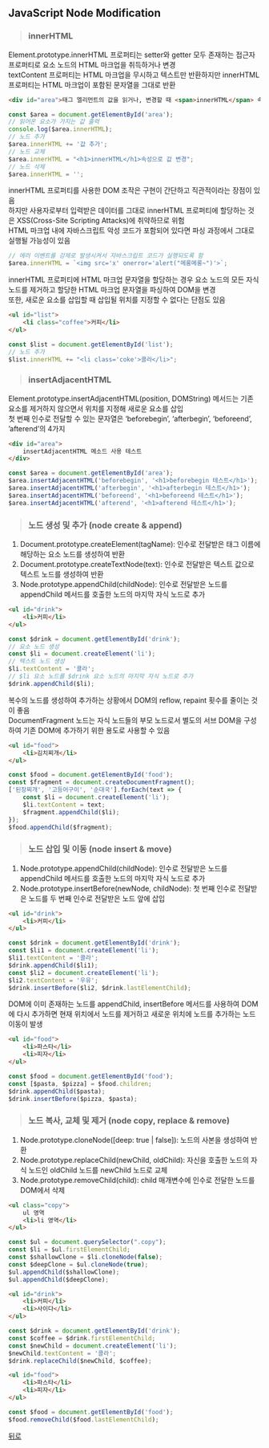 ## JavaScript Node Modification
> ### innerHTML
Element.prototype.innerHTML 프로퍼티는 setter와 getter 모두 존재하는 접근자 프로퍼티로 요소 노드의 HTML 마크업을 취득하거나 변경</br>
textContent 프로퍼티는 HTML 마크업을 무시하고 텍스트만 반환하지만 innerHTML 프로퍼티는 HTML 마크업이 포함된 문자열을 그대로 반환

```html
<div id="area">태그 엘리먼트의 값을 읽거나, 변경할 때 <span>innerHTML</span> 속성을 사용함</div>
```
```javascript
const $area = document.getElementById('area');
// 읽어온 요소가 가지는 값 출력
console.log($area.innerHTML);
// 노드 추가
$area.innerHTML += '값 추가';
// 노드 교체
$area.innerHTML = "<h1>innerHTML</h1>속성으로 값 변경";
// 노드 삭제
$area.innerHTML = '';
```

innerHTML 프로퍼티를 사용한 DOM 조작은 구현이 간단하고 직관적이라는 장점이 있음</br>
하지만 사용자로부터 입력받은 데이터를 그대로 innerHTML 프로퍼티에 할당하는 것은 XSS(Cross-Site Scripting Attacks)에 취약하므로 위험</br>
HTML 마크업 내에 자바스크립트 악성 코드가 포함되어 있다면 파싱 과정에서 그대로 실행될 가능성이 있음

```javascript
// 에러 이벤트를 강제로 발생시켜서 자바스크립트 코드가 실행되도록 함
$area.innerHTML = `<img src='x' onerror='alert("메롱메롱~")'>`;
```

innerHTML 프로퍼티에 HTML 마크업 문자열을 할당하는 경우 요소 노드의 모든 자식 노드를 제거하고 할당한 HTML 마크업 문자열을 파싱하여 DOM을 변경</br>
또한, 새로운 요소를 삽입할 때 삽입될 위치를 지정할 수 없다는 단점도 있음

```html
<ul id="list">
    <li class="coffee">커피</li>
</ul>
```
```javascript
const $list = document.getElementById('list');
// 노드 추가
$list.innerHTML += "<li class='coke'>콜라</li>";
```

> ### insertAdjacentHTML
Element.prototype.insertAdjacentHTML(position, DOMString) 메서드는 기존 요소를 제거하지 않으면서 위치를 지정해 새로운 요소를 삽입</br>
첫 번째 인수로 전달할 수 있는 문자열은 ‘beforebegin’, ‘afterbegin’, ‘beforeend’, ’afterend’의 4가지

```html
<div id="area">
    insertAdjacentHTML 메소드 사용 테스트
</div>
```
```javascript
const $area = document.getElementById('area');
$area.insertAdjacentHTML('beforebegin', '<h1>beforebegin 테스트</h1>');
$area.insertAdjacentHTML('afterbegin', '<h1>afterbegin 테스트</h1>');
$area.insertAdjacentHTML('beforeend', '<h1>beforeend 테스트</h1>');
$area.insertAdjacentHTML('afterend', '<h1>afterend 테스트</h1>');
```

> ### 노드 생성 및 추가 (node create & append)
1. Document.prototype.createElement(tagName): 인수로 전달받은 태그 이름에 해당하는 요소 노드를 생성하여 반환
2. Document.prototype.createTextNode(text): 인수로 전달받은 텍스트 값으로 텍스트 노드를 생성하여 반환
3. Node.prototype.appendChild(childNode): 인수로 전달받은 노드를 appendChild 메서드를 호출한 노드의 마지막 자식 노드로 추가

```html
<ul id="drink">
    <li>커피</li>
</ul>
```
```javascript
const $drink = document.getElementById('drink');
// 요소 노드 생성
const $li = document.createElement('li');
// 텍스트 노드 생성
$li.textContent = '콜라';
// $li 요소 노드를 $drink 요소 노드의 마지막 자식 노드로 추가
$drink.appendChild($li);
```

복수의 노드를 생성하여 추가하는 상황에서 DOM의 reflow, repaint 횟수를 줄이는 것이 좋음</br>
DocumentFragment 노드는 자식 노드들의 부모 노드로서 별도의 서브 DOM을 구성하여 기존 DOM에 추가하기 위한 용도로 사용할 수 있음

```html
<ul id="food">
    <li>김치찌개</li>
</ul>
```
```javascript
const $food = document.getElementById('food');
const $fragment = document.createDocumentFragment();
['된장찌개', '고등어구이', '순대국'].forEach(text => {
    const $li = document.createElement('li');
    $li.textContent = text;
    $fragment.appendChild($li);
});
$food.appendChild($fragment);
```

> ### 노드 삽입 및 이동 (node insert & move)
1. Node.prototype.appendChild(childNode): 인수로 전달받은 노드를 appendChild 메서드를 호출한 노드의 마지막 자식 노드로 추가
2. Node.prototype.insertBefore(newNode, childNode): 첫 번째 인수로 전달받은 노드를 두 번째 인수로 전달받은 노드 앞에 삽입

```html
<ul id="drink">
    <li>커피</li>
</ul>
```
```javascript
const $drink = document.getElementById('drink');
const $li1 = document.createElement('li');
$li1.textContent = '콜라';
$drink.appendChild($li1);
const $li2 = document.createElement('li');
$li2.textContent = '우유';
$drink.insertBefore($li2, $drink.lastElementChild);
```

DOM에 이미 존재하는 노드를 appendChild, insertBefore 메서드를 사용하여 DOM에 다시 추가하면 현재 위치에서 노드를 제거하고 새로운 위치에 노드를 추가하는 노드 이동이 발생

```html
<ul id="food">
    <li>파스타</li>
    <li>피자</li>
</ul>
```
```javascript
const $food = document.getElementById('food');
const [$pasta, $pizza] = $food.children;
$drink.appendChild($pasta);
$drink.insertBefore($pizza, $pasta);
```

> ### 노드 복사, 교체 및 제거 (node copy, replace & remove)
1. Node.prototype.cloneNode([deep: true | false]): 노드의 사본을 생성하여 반환
2. Node.prototype.replaceChild(newChild, oldChild): 자신을 호출한 노드의 자식 노드인 oldChild 노드를 newChild 노드로 교체
3. Node.prototype.removeChild(child): child 매개변수에 인수로 전달한 노드를 DOM에서 삭제

```html
<ul class="copy">
    ul 영역
    <li>li 영역</li>
</ul>
```
```javascript
const $ul = document.querySelector(".copy");
const $li = $ul.firstElementChild;
const $shallowClone = $li.cloneNode(false);
const $deepClone = $ul.cloneNode(true);
$ul.appendChild($shallowClone);
$ul.appendChild($deepClone);
```

```html
<ul id="drink">
    <li>커피</li>
    <li>사이다</li>
</ul>
```
```javascript
const $drink = document.getElementById('drink');
const $coffee = $drink.firstElementChild;
const $newChild = document.createElement('li');
$newChild.textContent = '콜라';
$drink.replaceChild($newChild, $coffee);
```

```html
<ul id="food">
    <li>파스타</li>
    <li>피자</li>
</ul>
```
```javascript
const $food = document.getElementById('food');
$food.removeChild($food.lastElementChild);
```

[뒤로](javascript.md)
